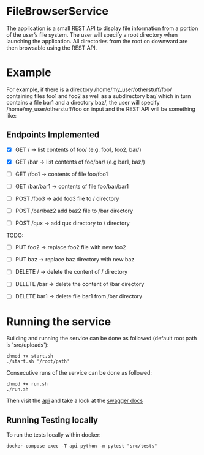 # FileBrowserService
The application is a small REST API to display file information from a portion of the user’s file system.
The user will specify a root directory when launching the application. All directories from the root on
downward are then browsable using the REST API.


# Example 
For example, if there is a directory /home/my_user/otherstuff/foo/ containing files foo1 and foo2 as
well as a subdirectory bar/ which in turn contains a file bar1 and a directory baz/, the user will specify
/home/my_user/otherstuff/foo on input and the REST API will be something like:

## Endpoints Implemented
- [x] GET / -> list contents of foo/ (e.g. foo1, foo2, bar/)
- [X] GET /bar -> list contents of foo/bar/ (e.g bar1, baz/)
- [ ] GET /foo1 -> contents of file foo/foo1
- [ ] GET /bar/bar1 -> contents of file foo/bar/bar1

- [ ] POST /foo3 -> add foo3 file to / directory
- [ ] POST /bar/baz2 add baz2 file to /bar directory
- [ ] POST /qux -> add qux directory to / directory

TODO:
- [ ] PUT foo2 -> replace foo2 file with new foo2
- [ ] PUT baz -> replace baz directory with new baz

- [ ] DELETE / -> delete the content of / directory
- [ ] DELETE /bar -> delete the content of /bar directory
- [ ] DELETE bar1 -> delete file bar1 from /bar directory

# Running the service
Building and running the service can be done as followed (default root path is 'src/uploads'):

```
chmod +x start.sh
./start.sh '/root/path'
```

Consecutive runs of the service can be done as followed:

```
chmod +x run.sh
./run.sh
```

Then visit the [api](http://localhost:5004/api) and take a look at the [swagger docs](http://localhost:5004/) 

## Running Testing locally
To run the tests locally within docker:
```
docker-compose exec -T api python -m pytest "src/tests"
```